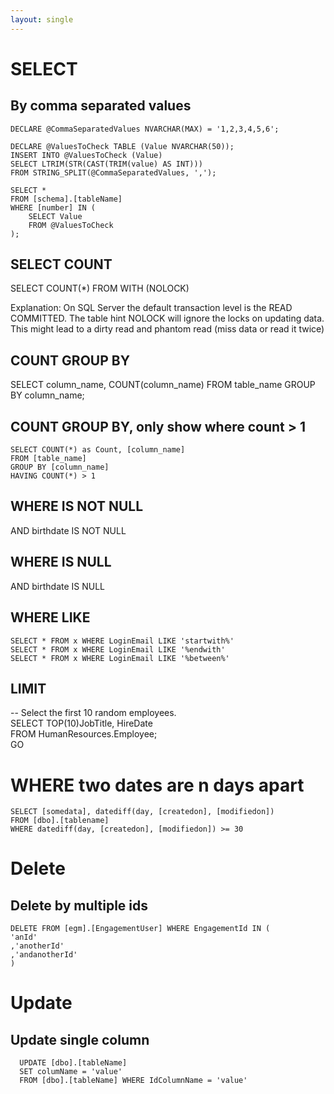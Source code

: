 ```yaml
---
layout: single
---
```


# SELECT

## By comma separated values

```
DECLARE @CommaSeparatedValues NVARCHAR(MAX) = '1,2,3,4,5,6';

DECLARE @ValuesToCheck TABLE (Value NVARCHAR(50));
INSERT INTO @ValuesToCheck (Value)
SELECT LTRIM(STR(CAST(TRIM(value) AS INT)))
FROM STRING_SPLIT(@CommaSeparatedValues, ',');

SELECT *
FROM [schema].[tableName]
WHERE [number] IN (
    SELECT Value
    FROM @ValuesToCheck
);
```

## SELECT COUNT
SELECT COUNT(*) FROM <TableName> WITH (NOLOCK)

Explanation: On SQL Server the default transaction level is the READ COMMITTED. 
The table hint NOLOCK will ignore the locks on updating data. This might lead to a dirty read and phantom read (miss data or read it twice)

## COUNT GROUP BY
SELECT column_name, COUNT(column_name)
FROM table_name
GROUP BY column_name;

## COUNT GROUP BY, only show where count > 1
```
SELECT COUNT(*) as Count, [column_name]
FROM [table_name]
GROUP BY [column_name]
HAVING COUNT(*) > 1
```

## WHERE IS NOT NULL
AND birthdate IS NOT NULL

## WHERE IS NULL
AND birthdate IS NULL

## WHERE LIKE
```
SELECT * FROM x WHERE LoginEmail LIKE 'startwith%'
SELECT * FROM x WHERE LoginEmail LIKE '%endwith'
SELECT * FROM x WHERE LoginEmail LIKE '%between%'
```

## LIMIT
-- Select the first 10 random employees.  
SELECT TOP(10)JobTitle, HireDate  
FROM HumanResources.Employee;  
GO  

# WHERE two dates are n days apart
```
SELECT [somedata], datediff(day, [createdon], [modifiedon])
FROM [dbo].[tablename]
WHERE datediff(day, [createdon], [modifiedon]) >= 30
```

# Delete

## Delete by multiple ids
```
DELETE FROM [egm].[EngagementUser] WHERE EngagementId IN (
'anId'
,'anotherId'
,'andanotherId'
)
```

# Update
## Update single column
```
  UPDATE [dbo].[tableName]
  SET columName = 'value'
  FROM [dbo].[tableName] WHERE IdColumnName = 'value'
```